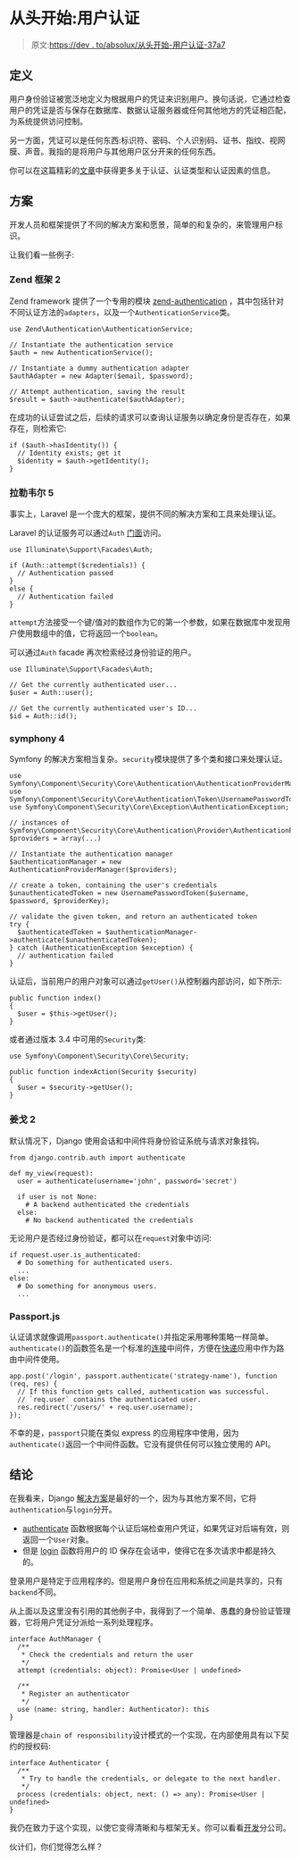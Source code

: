 # 从头开始:用户认证

> 原文:[https://dev . to/absolux/从头开始-用户认证-37a7](https://dev.to/absolux/from-scratch-user-authentication-37a7)

## [](#definitions)定义

用户身份验证被宽泛地定义为根据用户的凭证来识别用户。换句话说，它通过检查用户的凭证是否与保存在数据库、数据认证服务器或任何其他地方的凭证相匹配，为系统提供访问控制。

另一方面，凭证可以是任何东西:标识符、密码、个人识别码、证书、指纹、视网膜、声音。我指的是将用户与其他用户区分开来的任何东西。

你可以在这篇精彩的[文章](https://searchsecurity.techtarget.com/definition/authentication)中获得更多关于认证、认证类型和认证因素的信息。

## [](#solutions)方案

开发人员和框架提供了不同的解决方案和愿景，简单的和复杂的，来管理用户标识。

让我们看一些例子:

### [](#zend-framework-2)Zend 框架 2

Zend framework 提供了一个专用的模块 [zend-authentication](https://docs.zendframework.com/zend-authentication/) ，其中包括针对不同认证方法的`adapters`，以及一个`AuthenticationService`类。

```
use Zend\Authentication\AuthenticationService;

// Instantiate the authentication service
$auth = new AuthenticationService();

// Instantiate a dummy authentication adapter
$authAdapter = new Adapter($email, $password);

// Attempt authentication, saving the result
$result = $auth->authenticate($authAdapter); 
```

在成功的认证尝试之后，后续的请求可以查询认证服务以确定身份是否存在，如果存在，则检索它:

```
if ($auth->hasIdentity()) {
  // Identity exists; get it
  $identity = $auth->getIdentity();
} 
```

### [](#laravel-5)拉勒韦尔 5

事实上，Laravel 是一个庞大的框架，提供不同的解决方案和工具来处理认证。

Laravel 的认证服务可以通过`Auth` [门面](https://laravel.com/docs/5.6/facades)访问。

```
use Illuminate\Support\Facades\Auth;

if (Auth::attempt($credentials)) {
  // Authentication passed
}
else {
  // Authentication failed
} 
```

`attempt`方法接受一个键/值对的数组作为它的第一个参数，如果在数据库中发现用户使用数组中的值，它将返回一个`boolean`。

可以通过`Auth` facade 再次检索经过身份验证的用户。

```
use Illuminate\Support\Facades\Auth;

// Get the currently authenticated user...
$user = Auth::user();

// Get the currently authenticated user's ID...
$id = Auth::id(); 
```

### symphony 4

Symfony 的解决方案相当复杂。`security`模块提供了多个类和接口来处理认证。

```
use Symfony\Component\Security\Core\Authentication\AuthenticationProviderManager;
use Symfony\Component\Security\Core\Authentication\Token\UsernamePasswordToken;
use Symfony\Component\Security\Core\Exception\AuthenticationException;

// instances of Symfony\Component\Security\Core\Authentication\Provider\AuthenticationProviderInterface
$providers = array(...)

// Instantiate the authentication manager
$authenticationManager = new AuthenticationProviderManager($providers);

// create a token, containing the user's credentials
$unauthenticatedToken = new UsernamePasswordToken($username, $password, $providerKey);

// validate the given token, and return an authenticated token
try {
  $authenticatedToken = $authenticationManager->authenticate($unauthenticatedToken);
} catch (AuthenticationException $exception) {
  // authentication failed
} 
```

认证后，当前用户的用户对象可以通过`getUser()`从控制器内部访问，如下所示:

```
public function index()
{
  $user = $this->getUser();
} 
```

或者通过版本 3.4 中可用的`Security`类:

```
use Symfony\Component\Security\Core\Security;

public function indexAction(Security $security)
{
  $user = $security->getUser();
} 
```

### [](#django-2)姜戈 2

默认情况下，Django 使用会话和中间件将身份验证系统与请求对象挂钩。

```
from django.contrib.auth import authenticate

def my_view(request):
  user = authenticate(username='john', password='secret')

  if user is not None:
    # A backend authenticated the credentials
  else:
    # No backend authenticated the credentials 
```

无论用户是否经过身份验证，都可以在`request`对象中访问:

```
if request.user.is_authenticated:
  # Do something for authenticated users.
  ...
else:
  # Do something for anonymous users.
  ... 
```

### [](#passportjs)Passport.js

认证请求就像调用`passport.authenticate()`并指定采用哪种策略一样简单。`authenticate()`的函数签名是一个标准的[连接](http://www.senchalabs.org/connect/)中间件，方便在[快递](http://expressjs.com/)应用中作为路由中间件使用。

```
app.post('/login', passport.authenticate('strategy-name'), function (req, res) {
  // If this function gets called, authentication was successful.
  // `req.user` contains the authenticated user.
  res.redirect('/users/' + req.user.username);
}); 
```

不幸的是，`passport`只能在类似 express 的应用程序中使用，因为`authenticate()`返回一个中间件函数。它没有提供任何可以独立使用的 API。

## [](#conclusion)结论

在我看来，Django [解决方案](https://docs.djangoproject.com/en/2.1/topics/auth/default/#authenticating-users)是最好的一个，因为与其他方案不同，它将`authentication`与`login`分开。

*   [authenticate](https://docs.djangoproject.com/en/2.1/topics/auth/default/#django.contrib.auth.authenticate) 函数根据每个认证后端检查用户凭证，如果凭证对后端有效，则返回一个`User`对象。
*   但是 [login](https://docs.djangoproject.com/en/2.1/topics/auth/default/#django.contrib.auth.login) 函数将用户的 ID 保存在会话中，使得它在多次请求中都是持久的。

登录用户是特定于应用程序的。但是用户身份在应用和系统之间是共享的，只有`backend`不同。

从上面以及这里没有引用的其他例子中，我得到了一个简单、愚蠢的身份验证管理器，它将用户凭证分派给一系列处理程序。

```
interface AuthManager {
  /**
   * Check the credentials and return the user
   */
  attempt (credentials: object): Promise<User | undefined>

  /**
   * Register an authenticator
   */
  use (name: string, handler: Authenticator): this
} 
```

管理器是`chain of responsibility`设计模式的一个实现，在内部使用具有以下契约的授权码:

```
interface Authenticator {
  /**
   * Try to handle the credentials, or delegate to the next handler.
   */
  process (credentials: object, next: () => any): Promise<User | undefined>
} 
```

我仍在致力于这个实现，以使它变得清晰和与框架无关。你可以看看[开发](https://github.com/aldojs/authentication/tree/develop)分公司。

伙计们，你们觉得怎么样？